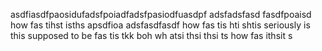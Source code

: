asdfiasdfpaosidufadsfpoiadfadsfpasiodfuasdpf
adsfadsfasd
fasdfpoaisd how fas tihst isths
apsdfioa
adsfasdfasdf how fas tis hti shtis
seriously is this supposed to be fas tis tkk
boh wh atsi thsi thsi ts
how fas ithsit s
